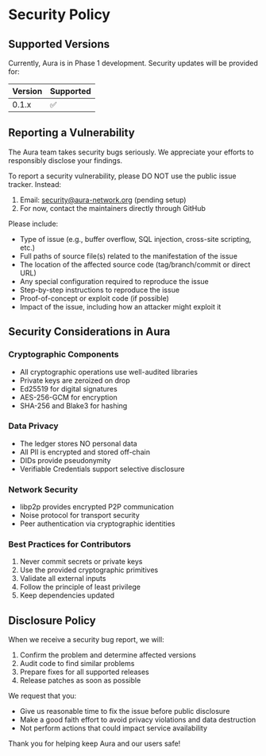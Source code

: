 # Security Policy

## Supported Versions

Currently, Aura is in Phase 1 development. Security updates will be provided for:

| Version | Supported          |
| ------- | ------------------ |
| 0.1.x   | :white_check_mark: |

## Reporting a Vulnerability

The Aura team takes security bugs seriously. We appreciate your efforts to responsibly disclose your findings.

To report a security vulnerability, please DO NOT use the public issue tracker. Instead:

1. Email: security@aura-network.org (pending setup)
2. For now, contact the maintainers directly through GitHub

Please include:
- Type of issue (e.g., buffer overflow, SQL injection, cross-site scripting, etc.)
- Full paths of source file(s) related to the manifestation of the issue
- The location of the affected source code (tag/branch/commit or direct URL)
- Any special configuration required to reproduce the issue
- Step-by-step instructions to reproduce the issue
- Proof-of-concept or exploit code (if possible)
- Impact of the issue, including how an attacker might exploit it

## Security Considerations in Aura

### Cryptographic Components
- All cryptographic operations use well-audited libraries
- Private keys are zeroized on drop
- Ed25519 for digital signatures
- AES-256-GCM for encryption
- SHA-256 and Blake3 for hashing

### Data Privacy
- The ledger stores NO personal data
- All PII is encrypted and stored off-chain
- DIDs provide pseudonymity
- Verifiable Credentials support selective disclosure

### Network Security
- libp2p provides encrypted P2P communication
- Noise protocol for transport security
- Peer authentication via cryptographic identities

### Best Practices for Contributors
1. Never commit secrets or private keys
2. Use the provided cryptographic primitives
3. Validate all external inputs
4. Follow the principle of least privilege
5. Keep dependencies updated

## Disclosure Policy

When we receive a security bug report, we will:
1. Confirm the problem and determine affected versions
2. Audit code to find similar problems
3. Prepare fixes for all supported releases
4. Release patches as soon as possible

We request that you:
- Give us reasonable time to fix the issue before public disclosure
- Make a good faith effort to avoid privacy violations and data destruction
- Not perform actions that could impact service availability

Thank you for helping keep Aura and our users safe!
